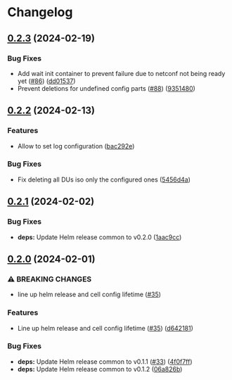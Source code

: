 # Changelog

## [0.2.3](https://github.com/accelleran/helm-charts-ng/compare/cell-wrapper-config-0.2.2...cell-wrapper-config-0.2.3) (2024-02-19)


### Bug Fixes

* Add wait init container to prevent failure due to netconf not being ready yet ([#86](https://github.com/accelleran/helm-charts-ng/issues/86)) ([dd01537](https://github.com/accelleran/helm-charts-ng/commit/dd0153789c5472a303458e8526ba335409602021))
* Prevent deletions for undefined config parts ([#88](https://github.com/accelleran/helm-charts-ng/issues/88)) ([9351480](https://github.com/accelleran/helm-charts-ng/commit/935148088043250fdfb9aff0a9995a35c3bde72c))

## [0.2.2](https://github.com/accelleran/helm-charts-ng/compare/cell-wrapper-config-0.2.1...cell-wrapper-config-0.2.2) (2024-02-13)


### Features

* Allow to set log configuration ([bac292e](https://github.com/accelleran/helm-charts-ng/commit/bac292e597014ddccdc12c71ccaa5e8e8170eefa))


### Bug Fixes

* Fix deleting all DUs iso only the configured ones ([5456d4a](https://github.com/accelleran/helm-charts-ng/commit/5456d4a5199a308a5fdcc32e5958d085ff900074))

## [0.2.1](https://github.com/accelleran/helm-charts-ng/compare/cell-wrapper-config-0.2.0...cell-wrapper-config-0.2.1) (2024-02-02)


### Bug Fixes

* **deps:** Update Helm release common to v0.2.0 ([1aac9cc](https://github.com/accelleran/helm-charts-ng/commit/1aac9ccce09460dba36b5beed8e4f7eb45fb0a3e))

## [0.2.0](https://github.com/accelleran/helm-charts-ng/compare/cell-wrapper-config-0.1.0...cell-wrapper-config-0.2.0) (2024-02-01)


### ⚠ BREAKING CHANGES

* line up helm release and cell config lifetime ([#35](https://github.com/accelleran/helm-charts-ng/issues/35))

### Features

* Line up helm release and cell config lifetime ([#35](https://github.com/accelleran/helm-charts-ng/issues/35)) ([d642181](https://github.com/accelleran/helm-charts-ng/commit/d6421811eeb92df8c669a0792906d8d03737c8b2))


### Bug Fixes

* **deps:** Update Helm release common to v0.1.1 ([#33](https://github.com/accelleran/helm-charts-ng/issues/33)) ([4f0f7ff](https://github.com/accelleran/helm-charts-ng/commit/4f0f7ff97bc32d4aaf651712d33ee311a32b70ab))
* **deps:** Update Helm release common to v0.1.2 ([06a826b](https://github.com/accelleran/helm-charts-ng/commit/06a826b4b6a2b2c9effa9b573073bfe613d1d4d7))
